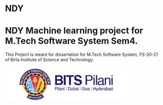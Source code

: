 # NDY

NDY Machine learning project for M.Tech Software System Sem4.
==============================================================

This Project is meant for dissertation for M.Tech Software System, FS-20-21 of Birla Institute of Science and Technology.

![Alt text](data/logo.gif?raw=true)
